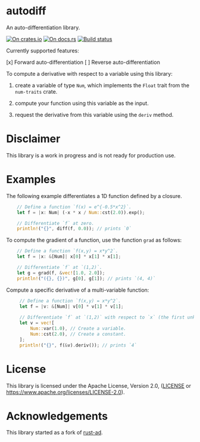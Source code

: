 # autodiff

An auto-differentiation library.

[![On crates.io](https://img.shields.io/crates/v/autodiff.svg)](https://crates.io/crates/autodiff)
[![On docs.rs](https://docs.rs/autodiff/badge.svg)](https://docs.rs/autodiff/)
[![Build status](https://travis-ci.org/elrnv/autodiff.svg?branch=master)](https://travis-ci.org/elrnv/autodiff)

Currently supported features:

  [x] Forward auto-differentiation
  [ ] Reverse auto-differentiation

To compute a derivative with respect to a variable using this library:

  1. create a variable of type `Num`, which implements the `Float` trait from the `num-traits` crate.

  2. compute your function using this variable as the input.

  3. request the derivative from this variable using the `deriv` method.


# Disclaimer

This library is a work in progress and is not ready for production use.


# Examples

The following example differentiates a 1D function defined by a closure.

```rust
    // Define a function `f(x) = e^{-0.5*x^2}`.
    let f = |x: Num| (-x * x / Num::cst(2.0)).exp();

    // Differentiate `f` at zero.
    println!("{}", diff(f, 0.0)); // prints `0`
```

To compute the gradient of a function, use the function `grad` as follows:

```rust
    // Define a function `f(x,y) = x*y^2`.
    let f = |x: &[Num]| x[0] * x[1] * x[1];

    // Differentiate `f` at `(1,2)`.
    let g = grad(f, &vec![1.0, 2.0]);
    println!("({}, {})", g[0], g[1]); // prints `(4, 4)`
```


Compute a specific derivative of a multi-variable function:

```rust
     // Define a function `f(x,y) = x*y^2`.
     let f = |v: &[Num]| v[0] * v[1] * v[1];
 
     // Differentiate `f` at `(1,2)` with respect to `x` (the first unknown) only.
     let v = vec![
         Num::var(1.0), // Create a variable.
         Num::cst(2.0), // Create a constant.
     ];
     println!("{}", f(&v).deriv()); // prints `4`
```


# License

This library is licensed under the Apache License, Version 2.0, ([LICENSE](LICENSE) or https://www.apache.org/licenses/LICENSE-2.0).


# Acknowledgements

This library started as a fork of [rust-ad](https://github.com/ibab/rust-ad).
